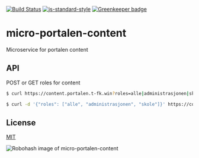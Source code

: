 [![Build Status](https://travis-ci.org/telemark/micro-sitemap-to-array.svg?branch=master)](https://travis-ci.org/telemark/micro-sitemap-to-array)
[![js-standard-style](https://img.shields.io/badge/code%20style-standard-brightgreen.svg?style=flat)](https://github.com/feross/standard)
[![Greenkeeper badge](https://badges.greenkeeper.io/telemark/micro-sitemap-to-array.svg)](https://greenkeeper.io/)

# micro-portalen-content

Microservice for portalen content

## API

POST or GET roles for content

```bash
$ curl https://content.portalen.t-fk.win?roles=alle|administrasjonen|skole
```

```bash
$ curl -d '{"roles": ["alle", "administrasjonen", "skole"]}' https://content.portalen.t-fk.win
```

## License

[MIT](LICENSE)

![Robohash image of micro-portalen-content](https://robots.kebabstudios.party/micro-portalen-content.png "Robohash image of micro-portalen-content")
